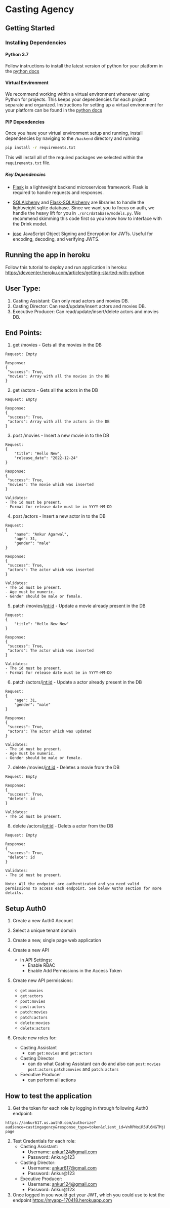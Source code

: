 # Casting Agency

## Getting Started

### Installing Dependencies

#### Python 3.7

Follow instructions to install the latest version of python for your platform in the [python docs](https://docs.python.org/3/using/unix.html#getting-and-installing-the-latest-version-of-python)

#### Virtual Environment

We recommend working within a virtual environment whenever using Python for projects. This keeps your dependencies for each project separate and organized. Instructions for setting up a virtual environment for your platform can be found in the [python docs](https://packaging.python.org/guides/installing-using-pip-and-virtual-environments/)

#### PIP Dependencies

Once you have your virtual environment setup and running, install dependencies by naviging to the `/backend` directory and running:

```bash
pip install -r requirements.txt
```

This will install all of the required packages we selected within the `requirements.txt` file.

##### Key Dependencies

- [Flask](http://flask.pocoo.org/) is a lightweight backend microservices framework. Flask is required to handle requests and responses.

- [SQLAlchemy](https://www.sqlalchemy.org/) and [Flask-SQLAlchemy](https://flask-sqlalchemy.palletsprojects.com/en/2.x/) are libraries to handle the lightweight sqlite database. Since we want you to focus on auth, we handle the heavy lift for you in `./src/database/models.py`. We recommend skimming this code first so you know how to interface with the Drink model.

- [jose](https://python-jose.readthedocs.io/en/latest/) JavaScript Object Signing and Encryption for JWTs. Useful for encoding, decoding, and verifying JWTS.

## Running the app in heroku

Follow this tutorial to deploy and run application in heroku:
https://devcenter.heroku.com/articles/getting-started-with-python


## User Type:

1. Casting Assistant: Can only read actors and movies DB.
2. Casting Director: Can read/update/insert actors and movies DB.
3. Executive Producer: Can read/update/insert/delete actors and movies DB.

## End Points:

1. get /movies - Gets all the movies in the DB
```
Request: Empty
```
```
Response:
{
 "success": True,
 "movies": Array with all the movies in the DB
}
```
2. get /actors - Gets all the actors in the DB
```
Request: Empty
```
```
Response:
{
 "success": True,
 "actors": Array with all the actors in the DB
}
```
3. post /movies - Insert a new movie in to the DB
```
Request: 
{
    "title": "Hello New",
    "release_date": "2022-12-24"
}
```
```
Response:
{
 "success": True,
 "movies": The movie which was inserted
}
```
```
Validates:
- The id must be present.
- Format for release date must be in YYYY-MM-DD
```
4. post /actors - Insert a new actor in to the DB
```
Request: 
{
    "name": "Ankur Agarwal",
    "age": 31,
    "gender": "male"
}
```
```
Response:
{
 "success": True,
 "actors": The actor which was inserted
}
```
```
Validates:
- The id must be present.
- Age must be numeric.
- Gender should be male or female.
```
5. patch /movies/<int:id> - Update a movie already present in the DB
```
Request: 
{
    "title": "Hello New New"
}
```
```
Response:
{
 "success": True,
 "actors": The actor which was inserted
}
```
```
Validates:
- The id must be present.
- Format for release date must be in YYYY-MM-DD
```
6. patch /actors/<int:id> - Update a actor already present in the DB
```
Request: 
{
    "age": 31,
    "gender": "male"
}
```
```
Response:
{
 "success": True,
 "actors": The actor which was updated
}
```
```
Validates:
- The id must be present.
- Age must be numeric.
- Gender should be male or female.
```
7. delete /movies/<int:id> - Deletes a movie from the DB
```
Request: Empty
```
```
Response:
{
 "success": True,
 "delete": id
}
```
```
Validates:
- The id must be present.
```
8. delete /actors/<int:id> - Delets a actor from the DB
```
Request: Empty
```
```
Response:
{
 "success": True,
 "delete": id
}
```
```
Validates:
- The id must be present.
```

```
Note: All the endpoint are authenticated and you need valid permissions to access each endpoint. See below Auth0 section for more details.
```

## Setup Auth0

1. Create a new Auth0 Account
2. Select a unique tenant domain
3. Create a new, single page web application
4. Create a new API
   - in API Settings:
     - Enable RBAC
     - Enable Add Permissions in the Access Token
5. Create new API permissions:
   - `get:movies`
   - `get:actors`
   - `post:movies`
   - `post:actors`
   - `patch:movies`
   - `patch:actors`
   - `delete:movies`
   - `delete:actors`
   
6. Create new roles for:
   - Casting Assistant
     - can `get:movies` and `get:actors`
   - Casting Director
     - can do what Casting Assistant can do and also can `post:movies` `post:actors` `patch:movies` and `patch:actors`
   - Executive Producer
     - can perform all actions

## How to test the application

1. Get the token for each role by logging in through following Auth0 endpoint:
```
https://ankur617.us.auth0.com/authorize?audience=castingagency&response_type=token&client_id=VnRPNoiR5Ul6NGTMjEt4xOnVEMvp7Uwo&redirect_uri=http://localhost:8100/tabs/user-page
```

2. Test Credentials for each role:
   - Casting Assistant:
      - Username: ankur124@gmail.com
      - Password: Ankur@123
   - Casting Director:
      - Username: ankur617@gmail.com
      - Password: Ankur@123
   - Executive Producer:
      - Username: ankur124@gmail.com
      - Password: Ankur@123
 3. Once logged in you would get your JWT, which you could use to test the endpoint https://myapp-170418.herokuapp.com
